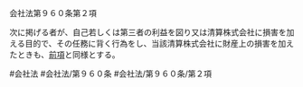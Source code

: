 会社法第９６０条第２項

次に掲げる者が、自己若しくは第三者の利益を図り又は清算株式会社に損害を加える目的で、その任務に背く行為をし、当該清算株式会社に財産上の損害を加えたときも、[前項](会社法＿＿＿＿第９６０条第１項)と同様とする。

#会社法
#会社法/第９６０条
#会社法/第９６０条/第２項
